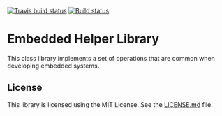 
[![Travis build status](https://travis-ci.org/hiddeninplainsight/EmbeddedHelperLibrary.svg?branch=master)](https://travis-ci.org/hiddeninplainsight/EmbeddedHelperLibrary/)
[![Build status](https://ci.appveyor.com/api/projects/status/ldc163cmxvvh9q9v?svg=true)](https://ci.appveyor.com/project/byran/embeddedhelperlibrary/branch/master)

# Embedded Helper Library
This class library implements a set of operations that are common when
developing embedded systems.

## License

This library is licensed using the MIT License. See the
[LICENSE.md](LICENSE.md) file. 
